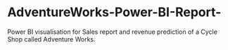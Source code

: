 # AdventureWorks-Power-BI-Report-

Power BI visualisation for Sales report and revenue prediction of a Cycle Shop called Adventure Works.
